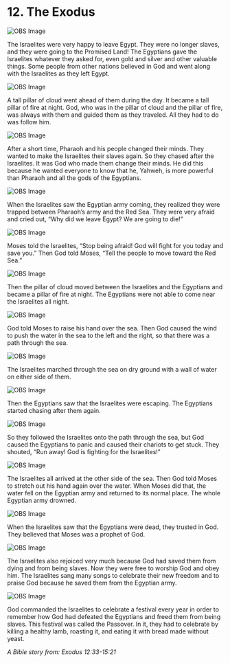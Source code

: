 # 12. The Exodus

![OBS Image](https://cdn.door43.org/obs/jpg/360px/obs-en-12-01.jpg)

The Israelites were very happy to leave Egypt. They were no longer slaves, and they were going to the Promised Land! The Egyptians gave the Israelites whatever they asked for, even gold and silver and other valuable things. Some people from other nations believed in God and went along with the Israelites as they left Egypt.

![OBS Image](https://cdn.door43.org/obs/jpg/360px/obs-en-12-02.jpg)

A tall pillar of cloud went ahead of them during the day. It became a tall pillar of fire at night. God, who was in the pillar of cloud and the pillar of fire, was always with them and guided them as they traveled. All they had to do was follow him.

![OBS Image](https://cdn.door43.org/obs/jpg/360px/obs-en-12-03.jpg)

After a short time, Pharaoh and his people changed their minds. They wanted to make the Israelites their slaves again. So they chased after the Israelites. It was God who made them change their minds. He did this because he wanted everyone to know that he, Yahweh, is more powerful than Pharaoh and all the gods of the Egyptians.

![OBS Image](https://cdn.door43.org/obs/jpg/360px/obs-en-12-04.jpg)

When the Israelites saw the Egyptian army coming, they realized they were trapped between Pharaoh’s army and the Red Sea. They were very afraid and cried out, “Why did we leave Egypt? We are going to die!”

![OBS Image](https://cdn.door43.org/obs/jpg/360px/obs-en-12-05.jpg)

Moses told the Israelites, “Stop being afraid! God will fight for you today and save you.” Then God told Moses, “Tell the people to move toward the Red Sea.”

![OBS Image](https://cdn.door43.org/obs/jpg/360px/obs-en-12-06.jpg)

Then the pillar of cloud moved between the Israelites and the Egyptians and became a pillar of fire at night. The Egyptians were not able to come near the Israelites all night.

![OBS Image](https://cdn.door43.org/obs/jpg/360px/obs-en-12-07.jpg)

God told Moses to raise his hand over the sea. Then God caused the wind to push the water in the sea to the left and the right, so that there was a path through the sea.

![OBS Image](https://cdn.door43.org/obs/jpg/360px/obs-en-12-08.jpg)

The Israelites marched through the sea on dry ground with a wall of water on either side of them.

![OBS Image](https://cdn.door43.org/obs/jpg/360px/obs-en-12-09.jpg)

Then the Egyptians saw that the Israelites were escaping. The Egyptians started chasing after them again.

![OBS Image](https://cdn.door43.org/obs/jpg/360px/obs-en-12-10.jpg)

So they followed the Israelites onto the path through the sea, but God caused the Egyptians to panic and caused their chariots to get stuck. They shouted, “Run away! God is fighting for the Israelites!”

![OBS Image](https://cdn.door43.org/obs/jpg/360px/obs-en-12-11.jpg)

The Israelites all arrived at the other side of the sea. Then God told Moses to stretch out his hand again over the water. When Moses did that, the water fell on the Egyptian army and returned to its normal place. The whole Egyptian army drowned.

![OBS Image](https://cdn.door43.org/obs/jpg/360px/obs-en-12-12.jpg)

When the Israelites saw that the Egyptians were dead, they trusted in God. They believed that Moses was a prophet of God.

![OBS Image](https://cdn.door43.org/obs/jpg/360px/obs-en-12-13.jpg)

The Israelites also rejoiced very much because God had saved them from dying and from being slaves. Now they were free to worship God and obey him. The Israelites sang many songs to celebrate their new freedom and to praise God because he saved them from the Egyptian army.

![OBS Image](https://cdn.door43.org/obs/jpg/360px/obs-en-12-14.jpg)

God commanded the Israelites to celebrate a festival every year in order to remember how God had defeated the Egyptians and freed them from being slaves. This festival was called the Passover. In it, they had to celebrate by killing a healthy lamb, roasting it, and eating it with bread made without yeast.

_A Bible story from: Exodus 12:33-15:21_
